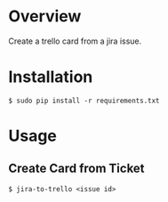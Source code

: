 Overview
=========

Create a trello card from a jira issue.

Installation
============

    $ sudo pip install -r requirements.txt

Usage
=====

Create Card from Ticket
-----------------------

    $ jira-to-trello <issue id>

